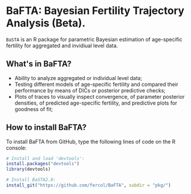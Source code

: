 # BaFTA: Bayesian Fertility Trajectory Analysis (Beta).

`BaSTA` is an R package for parametric Bayesian estimation of age-specific fertility for aggregated and invidiual level data.

## What's in BaFTA?

- Ability to analyze aggregated or individual level data;
- Testing different models of age-specific fertility and compared their performance by means of DICs or posterior predictive checks;
- Plots of traces to visually inspect convergence, of parameter posterior densities, of predicted age-specific fertility, and predictive plots for goodness of fit;

## How to install BaFTA?
To install BaFTA from GitHub, type the following lines of code on the R console:

```R
# Install and load 'devtools':
install.packages("devtools")
library(devtools)

# Install BaSTA2.0:
install_git("https://github.com/fercol/BaFTA", subdir = "pkg/")
```
